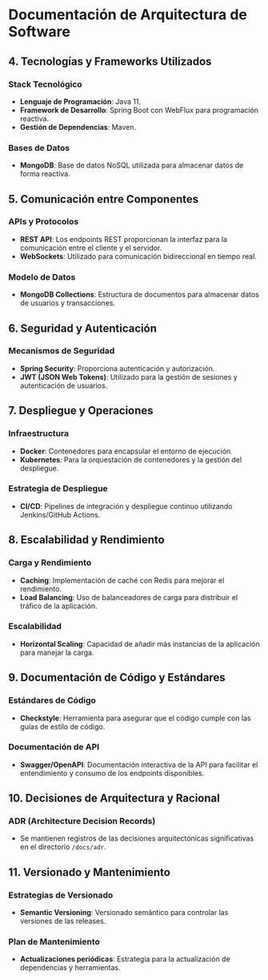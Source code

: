 # Documentación de Arquitectura de Software

## 4. Tecnologías y Frameworks Utilizados

### Stack Tecnológico
- **Lenguaje de Programación**: Java 11.
- **Framework de Desarrollo**: Spring Boot con WebFlux para programación reactiva.
- **Gestión de Dependencias**: Maven.

### Bases de Datos
- **MongoDB**: Base de datos NoSQL utilizada para almacenar datos de forma reactiva.

## 5. Comunicación entre Componentes

### APIs y Protocolos
- **REST API**: Los endpoints REST proporcionan la interfaz para la comunicación entre el cliente y el servidor.
- **WebSockets**: Utilizado para comunicación bidireccional en tiempo real.

### Modelo de Datos
- **MongoDB Collections**: Estructura de documentos para almacenar datos de usuarios y transacciones.

## 6. Seguridad y Autenticación

### Mecanismos de Seguridad
- **Spring Security**: Proporciona autenticación y autorización.
- **JWT (JSON Web Tokens)**: Utilizado para la gestión de sesiones y autenticación de usuarios.

## 7. Despliegue y Operaciones

### Infraestructura
- **Docker**: Contenedores para encapsular el entorno de ejecución.
- **Kubernetes**: Para la orquestación de contenedores y la gestión del despliegue.

### Estrategia de Despliegue
- **CI/CD**: Pipelines de integración y despliegue continuo utilizando Jenkins/GitHub Actions.

## 8. Escalabilidad y Rendimiento

### Carga y Rendimiento
- **Caching**: Implementación de caché con Redis para mejorar el rendimiento.
- **Load Balancing**: Uso de balanceadores de carga para distribuir el tráfico de la aplicación.

### Escalabilidad
- **Horizontal Scaling**: Capacidad de añadir más instancias de la aplicación para manejar la carga.

## 9. Documentación de Código y Estándares

### Estándares de Código
- **Checkstyle**: Herramienta para asegurar que el código cumple con las guías de estilo de código.

### Documentación de API
- **Swagger/OpenAPI**: Documentación interactiva de la API para facilitar el entendimiento y consumo de los endpoints disponibles.

## 10. Decisiones de Arquitectura y Racional

### ADR (Architecture Decision Records)
- Se mantienen registros de las decisiones arquitectónicas significativas en el directorio `/docs/adr`.

## 11. Versionado y Mantenimiento

### Estrategias de Versionado
- **Semantic Versioning**: Versionado semántico para controlar las versiones de las releases.

### Plan de Mantenimiento
- **Actualizaciones periódicas**: Estrategia para la actualización de dependencias y herramientas.

